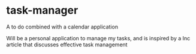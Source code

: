 # task-manager
A to do combined with a calendar application

Will be a personal application to manage my tasks, and is inspired by a Inc article that discusses effective task management
